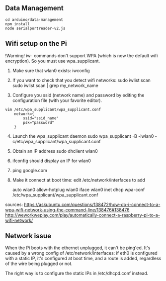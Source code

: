 ## Data Management

```
cd arduino/data-management
npm install
node serialportreader-v2.js
```

Wifi setup on the Pi
--------------------
!Warning! iw- commands don't support WPA (which is now the default wifi
encryption). So you must use wpa_supplicant.

1. Make sure that wlan0 exists:
	iwconfig

2. If you want to check that you detect wifi networks:
	sudo iwlist scan
	sudo iwlist scan | grep my_network_name

3. Configure you ssid (network name) and password by editing the configuration
   file (with your favorite editor).
```
vim /etc/wpa_supplicant/wpa_supplicant.conf
	network={
	    ssid="ssid_name"
	    psk="password"
	}
```

4. Launch the wpa_supplicant daemon
	sudo wpa_supplicant -B -iwlan0 -c/etc/wpa_supplicant/wpa_supplicant.conf


5. Obtain an IP address
	sudo dhclient wlan0

6. ifconfig should display an IP for wlan0

7. ping google.com

8. Make it connect at boot time: edit /etc/network/interfaces to add

	auto wlan0
	allow-hotplug wlan0
	iface wlan0 inet dhcp
	wpa-conf /etc/wpa_supplicant/wpa_supplicant.conf


sources:
https://askubuntu.com/questions/138472/how-do-i-connect-to-a-wpa-wifi-network-using-the-command-line/138476#138476
http://weworkweplay.com/play/automatically-connect-a-raspberry-pi-to-a-wifi-network/

Network issue
-------------

When the Pi boots with the ethernet unplugged, it can't be ping'ed.
It's caused by a wrong config of /etc/network/interfaces: if eth0 is
configured with a static IP, it's configured at boot time, and a route
is added, regardless of the wire being plugged or not.

The right way is to configure the static IPs in /etc/dhcpd.conf instead.
